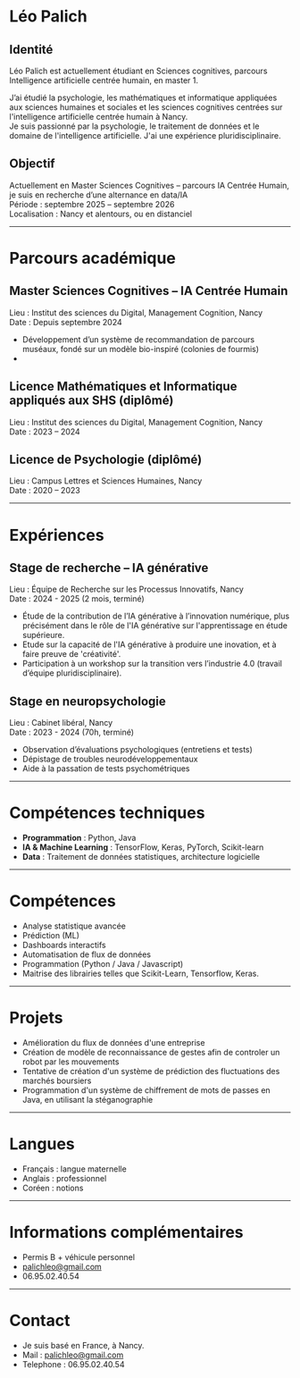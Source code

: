 #  Léo Palich
## Identité

Léo Palich est actuellement étudiant en Sciences cognitives, parcours Intelligence artificielle centrée humain, en master 1.

J’ai étudié la psychologie, les mathématiques et informatique appliquées aux sciences humaines et sociales et les sciences cognitives centrées sur l'intelligence artificielle centrée humain à Nancy.  
Je suis passionné par la psychologie, le traitement de données et le domaine de l'intelligence artificielle.
J'ai une expérience pluridisciplinaire.

##  Objectif
Actuellement en Master Sciences Cognitives – parcours IA Centrée Humain, je suis en recherche d’une alternance en data/IA  
Période : septembre 2025 – septembre 2026  
Localisation : Nancy et alentours, ou en distanciel

---

#  Parcours académique

## Master Sciences Cognitives – IA Centrée Humain 
Lieu : Institut des sciences du Digital, Management Cognition, Nancy  
Date : Depuis septembre 2024  
- Développement d’un système de recommandation de parcours muséaux, fondé sur un modèle bio-inspiré (colonies de fourmis)
- 

## Licence Mathématiques et Informatique appliqués aux SHS (diplômé)
Lieu : Institut des sciences du Digital, Management Cognition, Nancy  
Date : 2023 – 2024  

## Licence de Psychologie (diplômé)
Lieu : Campus Lettres et Sciences Humaines, Nancy  
Date : 2020 – 2023  


---

# Expériences

## Stage de recherche – IA générative  
Lieu : Équipe de Recherche sur les Processus Innovatifs, Nancy  
Date : 2024 - 2025 (2 mois, terminé)  
- Étude de la contribution de l’IA générative à l’innovation numérique, plus précisément dans le rôle de l'IA générative sur l'apprentissage en étude supérieure.
- Etude sur la capacité de l'IA générative à produire une inovation, et à faire preuve de 'créativité'. 
- Participation à un workshop sur la transition vers l’industrie 4.0 (travail d’équipe pluridisciplinaire).

## Stage en neuropsychologie  
Lieu : Cabinet libéral, Nancy  
Date : 2023 - 2024 (70h, terminé)  
- Observation d’évaluations psychologiques (entretiens et tests)  
- Dépistage de troubles neurodéveloppementaux
- Aide à la passation de tests psychométriques

---

# Compétences techniques

- **Programmation** : Python, Java  
- **IA & Machine Learning** : TensorFlow, Keras, PyTorch, Scikit-learn  
- **Data** : Traitement de données statistiques, architecture logicielle

---

# Compétences

- Analyse statistique avancée
- Prédiction (ML)
- Dashboards interactifs
- Automatisation de flux de données
- Programmation (Python / Java / Javascript)
- Maitrise des librairies telles que Scikit-Learn, Tensorflow, Keras.

---

# Projets

- Amélioration du flux de données d'une entreprise
- Création de modèle de reconnaissance de gestes afin de controler un robot par les mouvements
- Tentative de création d'un système de prédiction des fluctuations des marchés boursiers
- Programmation d'un système de chiffrement de mots de passes en Java, en utilisant la stéganographie

---

# Langues

- Français : langue maternelle  
- Anglais : professionnel  
- Coréen : notions

---

# Informations complémentaires

- Permis B + véhicule personnel  
- palichleo@gmail.com  
- 06.95.02.40.54  

---
# Contact

- Je suis basé en France, à Nancy.
- Mail : palichleo@gmail.com
- Telephone : 06.95.02.40.54